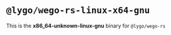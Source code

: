 # `@lygo/wego-rs-linux-x64-gnu`

This is the **x86_64-unknown-linux-gnu** binary for `@lygo/wego-rs`
